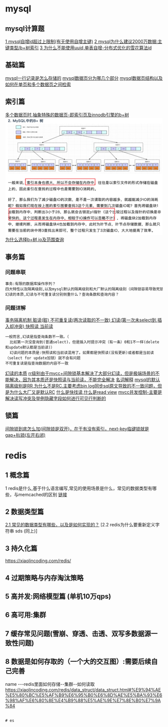 # mysql
## mysql计算题
[1 mysql自增id超过上限制(有无使用自增主键)](https://mp.weixin.qq.com/s/k0w5jKwR-e2YroArRopwWg)
[2 mysql为什么建议2000万数据:主键类型/b+树索引](https://mp.weixin.qq.com/s/wEeamF6erUipFQnE4DrwlA)
[3 为什么不能使用uuid,单表自增-分布式优化的雪花算法id](https://mp.weixin.qq.com/s/oz20iPdqNp3pHvFoh0zwMA)

## 基础篇
[mysql一行记录是怎么存储的](https://xiaolincoding.com/mysql/base/row_format.html)
[mysql数据页分为哪几个部分](https://mp.weixin.qq.com/s/wEeamF6erUipFQnE4DrwlA)
[mysql数据页结构以及如何在单页和多个数据页之间检索](https://mp.weixin.qq.com/s/QHA80Y2G5UxuRhLT9LBMDg)

## 索引篇
[多个数据页时,抽象特殊的数据页-即索引页及innodb引擎的b+树](https://mp.weixin.qq.com/s/QHA80Y2G5UxuRhLT9LBMDg)
![索引也是存在磁盘上](https://raw.githubusercontent.com/yufanrich/yufanimgs/master/img/202402/20240211_索引存储位置.png)
[为什么选择b+树,io及范围查询](https://mp.weixin.qq.com/s/q2cv-cF8LszowOYmmvi97g)

## 事务篇
### 问题串联
```bash
事务:有限的数据库操作序列？
四大特性以及隔离级别,以及mysql默认的隔离级别和大厂默认的隔离级别（间隙锁容易导致死锁）？
幻读的本质,幻读与不可重复读分别侧重什么？查询条数和查询内容？

```
### 问题详解
[事务隔离机制 脏读(脏) 不可重复读(两次读取的不一致) 幻读(第一次未select到,插入却冲突) 快照读 当前读](https://mp.weixin.qq.com/s/NI8R0BFfeOYaazzZw7AOeg)
```
一般而言,幻读是指查询条数不一致。（
  比如第一次没查询到(普通select)，但是插入时提示冲突（有一条）0和1不一样(delete和update默认都是当前读)）
  幻读问题的本质是:快照读和当前读混用了。如果都是快照读(没有更新)或者都是当前读（select for update加锁）就不会有问题
不可重复读是指查询数据的内容不一致

```

[幻读的本质](https://mp.weixin.qq.com/s/Ny-29jwQ02rDhEVuLoSxmA)
[rr级别由于mvcc+间隙锁基本解决了大部分幻读，但是极端场景的不能解决，因为其本质还是快照读与当前读，不能完全解决]()
[名词解释](https://mp.weixin.qq.com/s/NI8R0BFfeOYaazzZw7AOeg)
[mysql的默认隔离级别是RR,为什么不是RC.主要考虑bin log同步sql原文导致的不一致问题，但是为什么大厂又是默认RC](https://mp.weixin.qq.com/s/IW07pFvlrNnT4HYxWZkj0w)
[什么是快找读,什么是read view](https://mp.weixin.qq.com/s/IW07pFvlrNnT4HYxWZkj0w)
[mvcc并发控制-主要是解决读写冲突及举例隐藏字段如何进行可见行判断的](https://mp.weixin.qq.com/s/ZVsuqpaKTAMeA0SyqRbqyw)

## 锁篇
[间隙锁到底怎么加(间隙锁是双开)，在于有没有索引，next-key临键锁就是gap+杭锁(左开右闭)](https://mp.weixin.qq.com/s/te62kTnMBexAC-P0TF0j_A)


# redis
## 1 概念篇
1 redis是什么,基于什么语言编写,常见的使用场景是什么，常见的数据类型有哪些，与memcached的区别
[链接](https://www.zhihu.com/question/485080754/answer/2966086644)

## 2 数据类型篇
[2.1 常见的数据类型有哪些，以及是如何实现的？](https://xiaolincoding.com/redis/base/redis_interview.html#%E4%BA%94%E7%A7%8D%E5%B8%B8%E8%A7%81%E7%9A%84-redis-%E6%95%B0%E6%8D%AE%E7%B1%BB%E5%9E%8B%E6%98%AF%E6%80%8E%E4%B9%88%E5%AE%9E%E7%8E%B0)
[2.2 redis为什么要重新定义字符串 sds (同上)]

## 3 持久化篇
https://xiaolincoding.com/redis/

## 4 过期策略与内存淘汰策略

## 5 高并发:网络模型篇 (单机10万qps)

## 6 高可用:集群

## 7 缓存常见问题(雪崩、穿透、击透、双写多数据源一致性问题)

## 8 数据是如何存取的（一个大的交互图）:需要后续自己完善
name ---redis里面如何存储--集群--如何读取
https://xiaolincoding.com/redis/data_struct/data_struct.html#%E9%94%AE%E5%80%BC%E5%AF%B9%E6%95%B0%E6%8D%AE%E5%BA%93%E6%98%AF%E6%80%8E%E4%B9%88%E5%AE%9E%E7%8E%B0%E7%9A%84

```

# es
